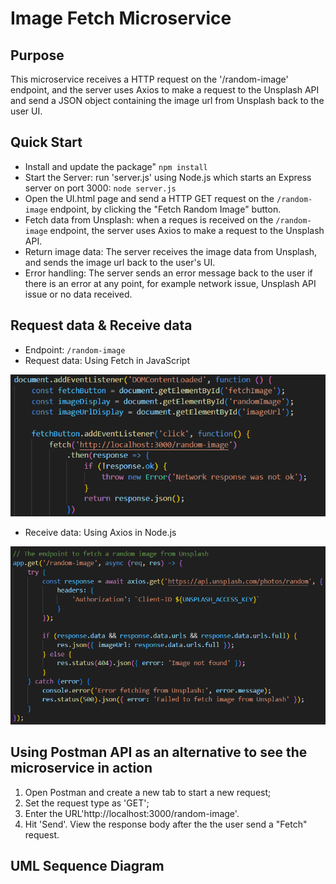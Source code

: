 # Image Fetch Microservice

## Purpose
This microservice receives a HTTP request on the '/random-image' endpoint, and the server uses Axios to make a request to the Unsplash API and send a JSON object containing the image url from Unsplash back to the user UI. 

## Quick Start
- Install and update the package" `npm install`
- Start the Server:  run 'server.js' using Node.js which starts an Express server on port 3000: `node server.js`
- Open the UI.html page and send a HTTP GET request on the `/random-image` endpoint, by clicking the "Fetch Random Image" button. 
- Fetch data from Unsplash: when a reques is received on the `/random-image` endpoint, the server uses Axios to make a request to the Unsplash API. 
- Return image data: The server receives the image data from Unsplash, and sends the image url back to the user's UI.
- Error handling: The server sends an error message back to the user if there is an error at any point, for example network issue, Unsplash API issue or no data received. 

## Request data & Receive data
- Endpoint: `/random-image`
- Request data: Using Fetch in JavaScript
<img src='./assets/2.png' title='request' width='' alt='request' />

- Receive data: Using Axios in Node.js
<img src='./assets/1.png' title='receive' width='' alt='receive' />

## Using Postman API as an alternative to see the microservice in action
1. Open Postman and create a new tab to start a new request;
2. Set the request type as 'GET';
3. Enter the URL'http://localhost:3000/random-image'.
4. Hit 'Send'. 
View the response body after the the user send a "Fetch" request. 

## UML Sequence Diagram